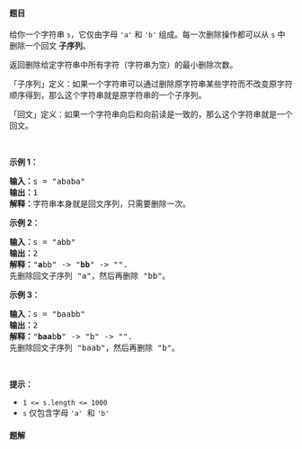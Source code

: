 #### 题目
<p>给你一个字符串&nbsp;<code>s</code>，它仅由字母&nbsp;<code>'a'</code> 和 <code>'b'</code>&nbsp;组成。每一次删除操作都可以从 <code>s</code> 中删除一个回文 <strong>子序列</strong>。</p>

<p>返回删除给定字符串中所有字符（字符串为空）的最小删除次数。</p>

<p>「子序列」定义：如果一个字符串可以通过删除原字符串某些字符而不改变原字符顺序得到，那么这个字符串就是原字符串的一个子序列。</p>

<p>「回文」定义：如果一个字符串向后和向前读是一致的，那么这个字符串就是一个回文。</p>

<p>&nbsp;</p>

<p><strong>示例 1：</strong></p>

<pre>
<strong>输入：</strong>s = "ababa"
<strong>输出：</strong>1
<strong>解释：</strong>字符串本身就是回文序列，只需要删除一次。
</pre>

<p><strong>示例 2：</strong></p>

<pre>
<strong>输入：</strong>s = "abb"
<strong>输出：</strong>2
<strong>解释：</strong>"<strong>a</strong>bb" -&gt; "<strong>bb</strong>" -&gt; "". 
先删除回文子序列 "a"，然后再删除 "bb"。
</pre>

<p><strong>示例 3：</strong></p>

<pre>
<strong>输入：</strong>s = "baabb"
<strong>输出：</strong>2
<strong>解释：</strong>"<strong>baa</strong>b<strong>b</strong>" -&gt; "b" -&gt; "". 
先删除回文子序列 "baab"，然后再删除 "b"。
</pre>

<p>&nbsp;</p>

<p><strong>提示：</strong></p>

<ul>
	<li><code>1 &lt;= s.length &lt;= 1000</code></li>
	<li><code>s</code> 仅包含字母&nbsp;<code>'a'</code>&nbsp; 和 <code>'b'</code></li>
</ul>


 #### 题解